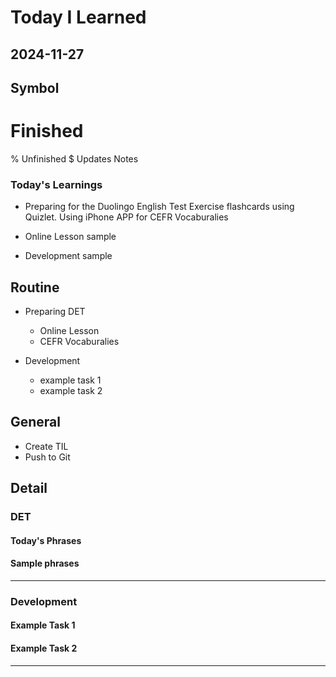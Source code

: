 # Today I Learned

## 2024-11-27

## Symbol
# Finished
% Unfinished
$ Updates Notes


### Today's Learnings
  - Preparing for the Duolingo English Test
   Exercise flashcards using Quizlet.
   Using iPhone APP for CEFR Vocaburalies

  - Online Lesson
   sample

  - Development
   sample


## Routine
  - Preparing DET
    - Online Lesson
    - CEFR Vocaburalies

  - Development
    - example task 1
    - example task 2

## General
  - Create TIL
  - Push to Git



## Detail

### DET
#### Today's Phrases
#### Sample phrases

---

### Development
#### Example Task 1
#### Example Task 2
---